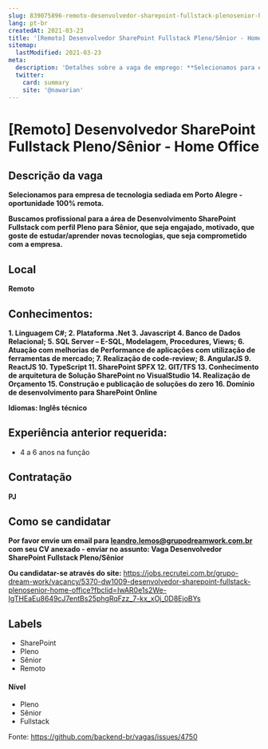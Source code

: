 ```yaml
---
slug: 839075896-remoto-desenvolvedor-sharepoint-fullstack-plenosenior-home-office
lang: pt-br
createdAt: 2021-03-23
title: '[Remoto] Desenvolvedor SharePoint Fullstack Pleno/Sênior - Home Office - Vaga de Emprego'
sitemap:
  lastModified: 2021-03-23
meta:
  description: 'Detalhes sobre a vaga de emprego: **Selecionamos para empresa de tecnologia sediada em Porto Alegre - oportunidade 100% remota.** **Buscamos profissional para a área de Desenvolvimento SharePoint Fullstack com perfil Pleno para Sênior, que seja engajado, motivado, que goste de estudar/aprender novas tecnologias, que seja comprometido com a empresa.**'
  twitter:
    card: summary
    site: '@nawarian'
---
```


# [Remoto] Desenvolvedor SharePoint Fullstack Pleno/Sênior - Home Office

## Descrição da vaga

**Selecionamos para empresa de tecnologia sediada em Porto Alegre - oportunidade 100% remota.**

**Buscamos profissional para a área de Desenvolvimento SharePoint Fullstack com perfil Pleno para Sênior, que seja engajado, motivado, que goste de estudar/aprender novas tecnologias, que seja comprometido com a empresa.**

## Local

**Remoto**

## Conhecimentos:

**1. Linguagem C#;
2. Plataforma .Net
3. Javascript
4. Banco de Dados Relacional;
5. SQL Server – E-SQL, Modelagem, Procedures, Views;
6. Atuação com melhorias de Performance de aplicações com utilização de ferramentas
de mercado;
7. Realização de code-review;
8. AngularJS
9. ReactJS
10. TypeScript
11. SharePoint SPFX
12. GIT/TFS
13. Conhecimento de arquitetura de Solução SharePoint no VisualStudio
14. Realização de Orçamento
15. Construção e publicação de soluções do zero
16. Domínio de desenvolvimento para SharePoint Online**

**Idiomas: Inglês técnico**

## Experiência anterior requerida:
- 4 a 6 anos na função

## Contratação

**PJ** 

## Como se candidatar

**Por favor envie um email para leandro.lemos@grupodreamwork.com.br com seu CV anexado - enviar no assunto: Vaga Desenvolvedor SharePoint Fullstack Pleno/Sênior**

**Ou candidatar-se através do site:** https://jobs.recrutei.com.br/grupo-dream-work/vacancy/5370-dw1009-desenvolvedor-sharepoint-fullstack-plenosenior-home-office?fbclid=IwAR0e1s2We-IgTHEaEu8649cJ7entBs25phgRqFzz_7-kx_xOj_0D8EjoBYs

## Labels
- SharePoint
- Pleno
- Sênior
- Remoto

#### Nível
- Pleno
- Sênior
- Fullstack

Fonte: https://github.com/backend-br/vagas/issues/4750